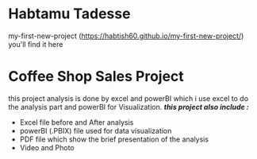 # Habtamu Tadesse
my-first-new-project (https://habtish60.github.io/my-first-new-project/) you'll find it here

# Coffee Shop Sales Project
this project analysis is done by excel and powerBI which i use excel to do the analysis part and powerBI for Visualization.
***this project also include :***
* Excel file before and After analysis
* powerBI (.PBIX) file used for data visualization
* PDF file which show the brief presentation of the analysis
* Video and Photo


